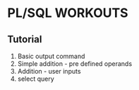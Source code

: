 # PL/SQL WORKOUTS

## Tutorial
1. Basic output command
2. Simple addition - pre defined operands
3. Addition - user inputs
4. select query